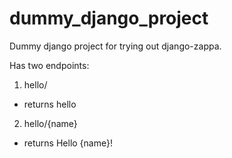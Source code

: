 # dummy_django_project
Dummy django project for trying out django-zappa.

Has two endpoints:

1. hello/
  - returns hello
  
2. hello/{name}
  - returns Hello {name}!
